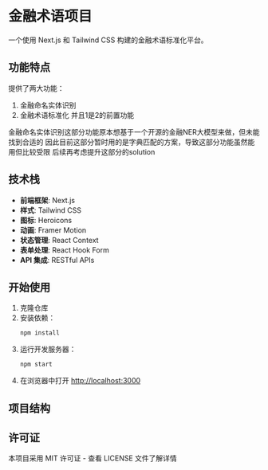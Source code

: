 # 金融术语项目

一个使用 Next.js 和 Tailwind CSS 构建的金融术语标准化平台。 


## 功能特点

提供了两大功能：
1. 金融命名实体识别
2. 金融术语标准化
并且1是2的前置功能

金融命名实体识别这部分功能原本想基于一个开源的金融NER大模型来做，但未能找到合适的
因此目前这部分暂时用的是字典匹配的方案，导致这部分功能虽然能用但比较受限
后续再考虑提升这部分的solution


## 技术栈

- **前端框架**: Next.js
- **样式**: Tailwind CSS
- **图标**: Heroicons
- **动画**: Framer Motion
- **状态管理**: React Context
- **表单处理**: React Hook Form
- **API 集成**: RESTful APIs

## 开始使用

1. 克隆仓库
2. 安装依赖：
   ```bash
   npm install
   ```
3. 运行开发服务器：
   ```bash
   npm start
   ```
4. 在浏览器中打开 [http://localhost:3000](http://localhost:3000)

## 项目结构




## 许可证

本项目采用 MIT 许可证 - 查看 LICENSE 文件了解详情
